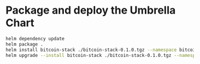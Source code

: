 # Package and deploy the Umbrella Chart

````bash
helm dependency update
helm package .
helm install bitcoin-stack ./bitcoin-stack-0.1.0.tgz --namespace bitcoind
helm upgrade --install bitcoin-stack ./bitcoin-stack-0.1.0.tgz --namespace bitcoind
````
